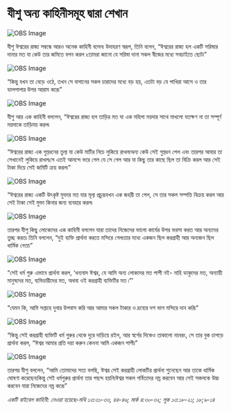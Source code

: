 # যীশু অন্য কাহিনীসমূহ দ্বারা শেখান

![OBS Image](https://cdn.door43.org/obs/jpg/360px/obs-en-34-01.jpg)

যীশু ঈশ্বরের রাজ্য সম্বন্ধে আরও অনেক কাহিনী বলেন৷ উদাহরণ স্বরূপ, তিনি বলেন, “ঈশ্বরের রাজ্য হল একটি সরিষার দানার মত যা কেউ তার জমিতে বপন করল ৷তোমরা জানো যে সরিষা দানা সকল বীজের মধ্যে সবচাইতে ছোট৷”

![OBS Image](https://cdn.door43.org/obs/jpg/360px/obs-en-34-02.jpg)

“কিন্তু যখন তা বেড়ে ওঠে, তখন সে বাগানের সকল চারাদের মধ্যে বড় হয়, এতটা বড় যে পাখিরা আসে ও তার ডালপালার উপর আরাম করে৷”

![OBS Image](https://cdn.door43.org/obs/jpg/360px/obs-en-34-03.jpg)

যীশু আর এক কাহিনী বললেন, “ঈশ্বরের রাজ্য হল তাড়ির মত যা এক মহিলা ময়দার সাথে মাখলো যতক্ষণ না তা সম্পূর্ণ ময়দাকে তাড়িময় করল৷ 

![OBS Image](https://cdn.door43.org/obs/jpg/360px/obs-en-34-04.jpg)

“ঈশ্বরের রাজ্য এক গুপ্তধনের তুল্য যা কেউ মাটির নিচে লুকিয়ে রাখল৷অন্য কেউ সেই গুপ্তধন পেল এবং তারপর আবার তা সেখানেই লুকিয়ে রাখল৷সে এতই আনন্দে ভরে গেল যে সে গেল আর যা কিছু তার কাছে ছিল তা বিক্রি করল আর সেই টাকা দিয়ে সেই জমিটি ক্রয় করল৷”

![OBS Image](https://cdn.door43.org/obs/jpg/360px/obs-en-34-05.jpg)

“ঈশ্বরের রাজ্য একটি উৎকৃষ্ট মুক্তার মত যার মূল্য প্রচুর৷যখন এক জহরী তা পেল, সে তার সকল সম্পত্তি বিক্রয় করল আর সেই টাকা সেই মুক্তা কিনার জন্য ব্যবহার করল৷

![OBS Image](https://cdn.door43.org/obs/jpg/360px/obs-en-34-06.jpg)

তারপর যীশু কিছু লোকেদের এক কাহিনী বললেন যারা তাদের নিজেদের ভালো কার্যের উপর ভরসা করত আর অন্যদের তুচ্ছ করত৷ তিনি বললেন, “দুই ব্যক্তি প্রার্থনা করতে মন্দিরে গেল৷তার মধ্যে একজন ছিল করগ্রাহী আর অন্যজন ছিল ধার্মিক নেতা৷”

![OBS Image](https://cdn.door43.org/obs/jpg/360px/obs-en-34-07.jpg)

“সেই ধর্ম গুরু এভাবে প্রার্থনা করল, ‘ধন্যবাদ ঈশ্বর, যে আমি অন্য লোকদের মত পাপী নই- নাহি ডাকুদের মত, অন্যায়ী মানুষদের মত, ব্যভিচারীদের মত, অথবা ওই করগ্রাহী ব্যক্তিটির মত ৷”’ 

![OBS Image](https://cdn.door43.org/obs/jpg/360px/obs-en-34-08.jpg)

“যেমন কি, আমি সপ্তাহে দুবার উপবাস করি আর আমার সকল টাকার ও দ্রব্যের দশ ভাগ মন্দিরে দান করি৷”

![OBS Image](https://cdn.door43.org/obs/jpg/360px/obs-en-34-09.jpg)

“কিন্তু সেই করগ্রাহী ব্যক্তিটি ধর্ম গুরুর থেকে দুরে দাড়িয়ে রইল, আর স্বর্গের দিকেও তাকালো না৷বরং, সে তার বুক চাপড়ে প্রার্থনা করল, “ঈশ্বর আমার প্রতি দয়া করুন কেননা আমি একজন পাপী৷”

![OBS Image](https://cdn.door43.org/obs/jpg/360px/obs-en-34-10.jpg)

তারপর যীশু বললেন, “আমি তোমাদের সত্য বলছি, ঈশ্বর সেই করগ্রাহী লোকটির প্রার্থনা শুনেছেন আর তাকে ধার্মিক ঘোষণা করেছেন৷কিন্তু সেই ধর্মগুরুর প্রার্থনা তার পছন্দ হয়নি৷ঈশ্বর সকল গর্বিতদের নম্র করবেন আর সেই সকলকে উচ্চ করবেন যারা নিজেদের নম্র করে৷”

_একটি বাইবেল কাহিনী: নেওয়া হয়েছে-মথি ১৩:৩১-৩৩, ৪৪-৪৬; মার্ক ৪:৩০-৩২; লুক ১৩:১৮-২১; ১৮;৯-১৪_